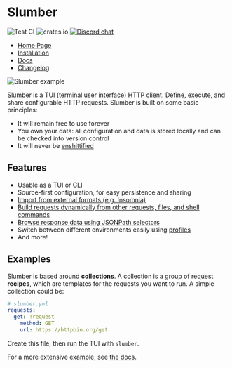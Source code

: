 # Slumber

![Test CI](https://github.com/github/docs/actions/workflows/test.yml/badge.svg)
![crates.io](https://img.shields.io/crates/v/slumber.svg)
[![Discord chat][discord-badge]][discord-url]

[discord-badge]: https://img.shields.io/discord/1236076369251926116.svg?logo=discord&style=flat-square
[discord-url]: https://discord.gg/G9RbbUsj

- [Home Page](https://slumber.lucaspickering.me)
- [Installation](https://slumber.lucaspickering.me/artifacts/)
- [Docs](https://slumber.lucaspickering.me/book/)
- [Changelog](https://slumber.lucaspickering.me/changelog/)

![Slumber example](./static/demo.gif)

Slumber is a TUI (terminal user interface) HTTP client. Define, execute, and share configurable HTTP requests. Slumber is built on some basic principles:

- It will remain free to use forever
- You own your data: all configuration and data is stored locally and can be checked into version control
- It will never be [enshittified](https://en.wikipedia.org/wiki/Enshittification)

## Features

- Usable as a TUI or CLI
- Source-first configuration, for easy persistence and sharing
- [Import from external formats (e.g. Insomnia)](https://slumber.lucaspickering.me/book/user_guide/import.html)
- [Build requests dynamically from other requests, files, and shell commands](https://slumber.lucaspickering.me/book/user_guide/templates.html)
- [Browse response data using JSONPath selectors](https://slumber.lucaspickering.me/book/user_guide/filter_query.html)
- Switch between different environments easily using [profiles](https://slumber.lucaspickering.me/book/api/request_collection/profile.html)
- And more!

## Examples

Slumber is based around **collections**. A collection is a group of request **recipes**, which are templates for the requests you want to run. A simple collection could be:

```yaml
# slumber.yml
requests:
  get: !request
    method: GET
    url: https://httpbin.org/get
```

Create this file, then run the TUI with `slumber`.

For a more extensive example, see [the docs](https://slumber.lucaspickering.me/book/getting_started.html).
